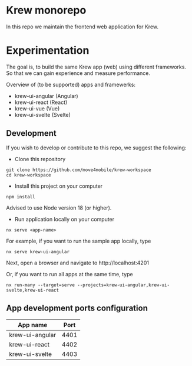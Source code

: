 # Krew monorepo

In this repo we maintain the frontend web application for Krew.

# Experimentation

The goal is, to build the same Krew app (web) using different frameworks. So that we can gain experience and measure performance.

Overview of (to be supported) apps and framewerks:

- krew-ui-angular (Angular)
- krew-ui-react (React)
- krew-ui-vue (Vue)
- krew-ui-svelte (Svelte)

## Development

If you wish to develop or contribute to this repo, we suggest the following:

- Clone this repository

```
git clone https://github.com/move4mobile/krew-workspace
cd krew-workspace
```

- Install this project on your computer

```
npm install
```

Advised to use Node version 18 (or higher).

- Run application locally on your computer

```
nx serve <app-name>
```

For example, if you want to run the sample app locally, type

```
nx serve krew-ui-angular
```

Next, open a browser and navigate to http://localhost:4201

Or, if you want to run all apps at the same time, type

```
nx run-many --target=serve --projects=krew-ui-angular,krew-ui-svelte,krew-ui-react
```

## App development ports configuration

| App name        | Port |
| --------------- | ---- |
| krew-ui-angular | 4401 |
| krew-ui-react   | 4402 |
| krew-ui-svelte  | 4403 |
